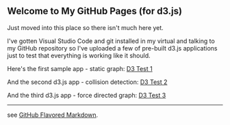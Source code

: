 ## Welcome to My GitHub Pages (for d3.js)

Just moved into this place so there isn't much here yet.

I've gotten Visual Studio Code and git installed in my virtual and talking to my GitHub repository so I've uploaded a few of pre-built d3.js applications just to test that everything is working like it should.

Here's the first sample app - static graph: [D3 Test 1](d3test1.htm)

And the second d3.js app - collision detection: [D3 Test 2](d3test2.htm)

And the third d3.js app - force directed graph: [D3 Test 3](d3test3.htm)

---

see [GitHub Flavored Markdown](https://guides.github.com/features/mastering-markdown/).
